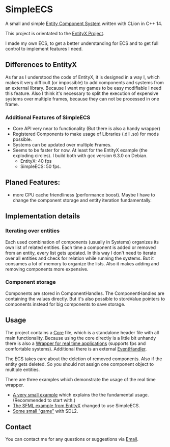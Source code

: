 # SimpleECS

A small and simple [Entity Component System](https://en.wikipedia.org/wiki/Entity_component_system) written with CLion in C++ 14.

This project is orientated to the [EntityX Project](https://github.com/alecthomas/entityx).

I made my own ECS, to get a better understanding for ECS and to get full control to implement features I need.

## Differences to EntityX

As far as I understood the code of EntityX, it is designed in a way I, which makes it very difficult (or impossible) to add components and systems from an external library. Because I want my games to be easy modifiable I need this feature. Also I think it's necessary to split the execution of expensive systems over multiple frames, because they can not be processed in one frame.

### Additional Features of SimpleECS

- Core API very near to functionality (But there is also a handy wrapper)
- Registered Components to make usage of Libraries (.dll .so) for mods possible.
- Systems can be updated over multiple Frames.
- Seems to be faster for now. At least for the EntityX example (the exploding circles). I build both with gcc version 6.3.0 on Debian.
  - EntityX: 40 fps
  - SimpleECS: 50 fps.

## Planed Features:

- more CPU cache friendliness (performance boost). Maybe I have to change the component storage and entity iteration fundamentally.

## Implementation details

### Iterating over entities

Each used combination of components (usually in Systems) organizes its own list of related entities. Each time a component is added or removed from an entity, every list gets updated. In this way I don't need to iterate over all entities and check for relation while running the systems. But it consumes a lot of memory to organize the lists. Also it makes adding and removing components more expensive.

### Component storage

Components are stored in ComponentHandles. The ComponentHandles are containing the values directly. But it's also possible to storeValue pointers to components instead for big components to save storage.

## Usage

The project contains a [Core](code/ecs/Core.h) file, which is a standalone header file with all main functionality. Because using the core directly is a little bit unhandy there is also a [Wrapper for real time applications](code/ecs/RealTimeEcs.h) (supports fps and comfortable systems). Additional there is an external [EventHandler](code/ecs/EventHandler.h).

The ECS takes care about the deletion of removed components. Also if the entity gets deleted. So you should not assign one component object to multiple entities.

There are three examples which demonstrate the usage of the real time wrapper.

- [A very small example](code/examples/walkingLetters/main.cpp) which explains the the fundamental usage. (Recommended to start with.)
- [The SFML example from EntityX](code/examples/exampleFromEntityx/example.cc) changed to use SimpleECS.
- [Some small "game"](code/examples/movingblocks/main.cpp) with SDL2.

## Contact

You can contact me for any questions or suggestions via [Email](mailto:klugenico@mailbox.org).
